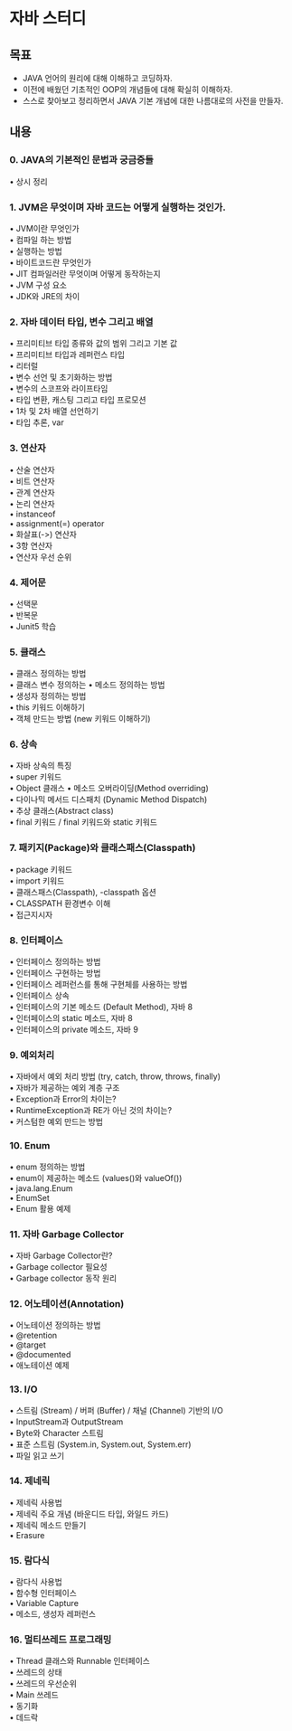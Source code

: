 # 자바 스터디  

## 목표
* JAVA 언어의 원리에 대해 이해하고 코딩하자.  
* 이전에 배웠던 기초적인 OOP의 개념들에 대해 확실히 이해하자.  
* 스스로 찾아보고 정리하면서 JAVA 기본 개념에 대한 나름대로의 사전을 만들자.  

## 내용

### 0. JAVA의 기본적인 문법과 궁금증들
• 상시 정리


### 1. JVM은 무엇이며 자바 코드는 어떻게 실행하는 것인가.
•	JVM이란 무엇인가  
•	컴파일 하는 방법  
•	실행하는 방법   
•	바이트코드란 무엇인가  
•	JIT 컴파일러란 무엇이며 어떻게 동작하는지  
•	JVM 구성 요소  
•	JDK와 JRE의 차이  

### 2. 자바 데이터 타입, 변수 그리고 배열
•	프리미티브 타입 종류와 값의 범위 그리고 기본 값  
•	프리미티브 타입과 레퍼런스 타입  
•	리터럴  
•	변수 선언 및 초기화하는 방법  
•	변수의 스코프와 라이프타임  
•	타입 변환, 캐스팅 그리고 타입 프로모션  
•	1차 및 2차 배열 선언하기  
•	타입 추론, var  
  
### 3. 연산자  
•	산술 연산자  
•	비트 연산자  
•	관계 연산자  
•	논리 연산자  
•	instanceof  
•	assignment(=) operator  
•	화살표(->) 연산자  
•	3항 연산자  
•	연산자 우선 순위  


### 4. 제어문
•	선택문  
•	반복문  
•	Junit5 학습

### 5. 클래스  
•	클래스 정의하는 방법  
• 클래스 변수 정의하는 
•	메소드 정의하는 방법  
•	생성자 정의하는 방법  
•	this 키워드 이해하기  
•	객체 만드는 방법 (new 키워드 이해하기)  

### 6. 상속  
•	자바 상속의 특징  
•	super 키워드  
•	Object 클래스 
•	메소드 오버라이딩(Method overriding)   
•	다이나믹 메서드 디스패치 (Dynamic Method Dispatch)  
•	추상 클래스(Abstract class)  
•	final 키워드 / final 키워드와 static 키워드


### 7. 패키지(Package)와 클래스패스(Classpath)
•	package 키워드  
•	import 키워드  
•	클래스패스(Classpath), -classpath 옵션     
•	CLASSPATH 환경변수 이해   
•	접근지시자  

### 8. 인터페이스  
•	인터페이스 정의하는 방법  
•	인터페이스 구현하는 방법  
•	인터페이스 레퍼런스를 통해 구현체를 사용하는 방법  
•	인터페이스 상속  
•	인터페이스의 기본 메소드 (Default Method), 자바 8  
•	인터페이스의 static 메소드, 자바 8  
•	인터페이스의 private 메소드, 자바 9  
 
### 9. 예외처리  
•	자바에서 예외 처리 방법 (try, catch, throw, throws, finally)  
•	자바가 제공하는 예외 계층 구조  
•	Exception과 Error의 차이는?   
•	RuntimeException과 RE가 아닌 것의 차이는?  
•	커스텀한 예외 만드는 방법  


### 10. Enum
•	enum 정의하는 방법  
•	enum이 제공하는 메소드 (values()와 valueOf())  
•	java.lang.Enum  
•	EnumSet   
• Enum 활용 예제
  
### 11. 자바 Garbage Collector   
• 자바 Garbage Collector란?   
• Garbage collector 필요성   
• Garbage collector 동작 원리   


### 12. 어노테이션(Annotation)  
•	어노테이션 정의하는 방법  
•	@retention   
•	@target  
•	@documented  
•	애노테이션 예제   

### 13. I/O  
•	스트림 (Stream) / 버퍼 (Buffer) / 채널 (Channel) 기반의 I/O  
•	InputStream과 OutputStream  
•	Byte와 Character 스트림  
•	표준 스트림 (System.in, System.out, System.err)  
•	파일 읽고 쓰기  

### 14. 제네릭  
•	제네릭 사용법  
•	제네릭 주요 개념 (바운디드 타입, 와일드 카드)  
•	제네릭 메소드 만들기   
•	Erasure  
 
### 15. 람다식  
•	람다식 사용법   
•	함수형 인터페이스   
•	Variable Capture  
•	메소드, 생성자 레퍼런스  


### 16. 멀티쓰레드 프로그래밍  
•	Thread 클래스와 Runnable 인터페이스  
•	쓰레드의 상태  
•	쓰레드의 우선순위  
•	Main 쓰레드  
•	동기화  
•	데드락  
